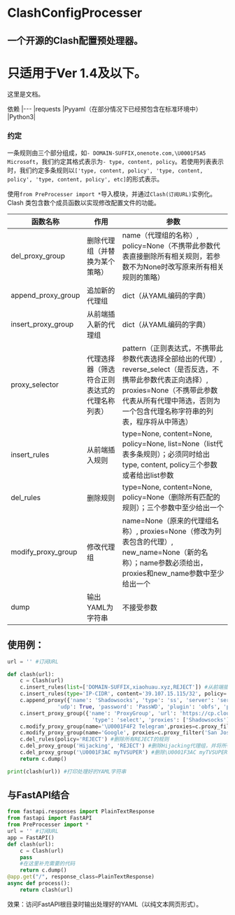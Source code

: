 # ClashConfigProcesser  

## 一个开源的Clash配置预处理器。  

# 只适用于Ver 1.4及以下。  

这里是文档。  

  
依赖
|---
|requests
|Pyyaml（在部分情况下已经预包含在标准环境中）
|Python3|
  

### 约定  
一条规则由三个部分组成，如`- DOMAIN-SUFFIX,onenote.com,\U0001F5A5 Microsoft`，我们约定其格式表示为`- type, content, policy`。若使用列表表示时，我们约定多条规则以`['type, content, policy', 'type, content, policy', 'type, content, policy', etc]`的形式表示。  

使用`from PreProcesser import *`导入模块，并通过`Clash(订阅URL)`实例化。  
Clash 类包含数个成员函数以实现修改配置文件的功能。  

  
|函数名称|作用|参数|
|---|---|---
|del_proxy_group|删除代理组（并替换为某个策略）|name（代理组的名称）, policy=None（不携带此参数代表直接删除所有相关规则，若参数不为None时改写原来所有相关规则的策略）
|append_proxy_group|追加新的代理组|dict（从YAML编码的字典）
|insert_proxy_group|从前端插入新的代理组|dict（从YAML编码的字典）
|proxy_selector|代理选择器（筛选符合正则表达式的代理名称列表）|pattern（正则表达式，不携带此参数代表选择全部给出的代理）, reverse_select（是否反选，不携带此参数代表正向选择）, proxies=None（不携带此参数代表从所有代理中筛选，否则为一个包含代理名称字符串的列表，程序将从中筛选）
|insert_rules|从前端插入规则|type=None, content=None, policy=None, list=None（list代表多条规则）；必须同时给出type, content, policy三个参数或者给出list参数
|del_rules|删除规则|type=None, content=None, policy=None（删除所有匹配的规则）；三个参数中至少给出一个
|modify_proxy_group|修改代理组|name=None（原来的代理组名称）, proxies=None（修改为列表包含的代理）, new_name=None（新的名称）；name参数必须给出，proxies和new_name参数中至少给出一个
|dump|输出YAML为字符串|不接受参数|
  

## 使用例：  
```Python
url = '' #订阅URL

def clash(url):
    c = Clash(url)
    c.insert_rules(list=['DOMAIN-SUFFIX,xiaohuau.xyz,REJECT']) #从前端插入
    c.insert_rules(type='IP-CIDR', content='39.107.15.115/32', policy='REJECT')
    c.append_proxy({'name': 'Shadowsocks', 'type': 'ss', 'server': 'server.com', 'port': '12345', 'cipher': 'chacha20-ietf-poly1305',
                'udp': True, 'password': 'PassWD', 'plugin': 'obfs', 'plugin-opts': {'host': '6d1af65d074041a0.swcdn.apple.com', 'mode': 'http'}})
    c.insert_proxy_group({'name': 'ProxyGroup', 'url': 'https://cp.cloudflare.com/generate_204',
                           'type': 'select', 'proxies': ['Shadowsocks']})
    c.modify_proxy_group(name='\U0001F4F2 Telegram',proxies=c.proxy_filter('Singapore', 'select'))
    c.modify_proxy_group(name='Google', proxies=c.proxy_filter('San Jose', 'reverse_select', proxies = c.proxy_filter('US', 'select')), new_name='谷歌') #将原名称为Google的代理组重命名为谷歌并且将在所有代理中包含US字符串的，在此结果上二次筛选不包含San Jose的作为新的代理。
    c.del_rules(policy='REJECT') #删除所有REJECT的规则
    c.del_proxy_group('Hijacking', 'REJECT') #删除Hijacking代理组，并将所有相关规则改为REJECT
    c.del_proxy_group('\U0001F3AC myTVSUPER') #删除\U0001F3AC myTVSUPER代理组
    return c.dump()

print(clash(url)) #打印处理好的YAML字符串
```
  

## 与FastAPI结合  

```Python
from fastapi.responses import PlainTextResponse
from fastapi import FastAPI
from PreProcesser import *
url = '' #订阅URL
app = FastAPI()
def clash(url):
    c = Clash(url)
    pass
    #在这里补充需要的代码
    return c.dump()
@app.get("/", response_class=PlainTextResponse)
async def process():
    return clash(url)
```
  
效果：访问FastAPI根目录时输出处理好的YAML（以纯文本网页形式）。
